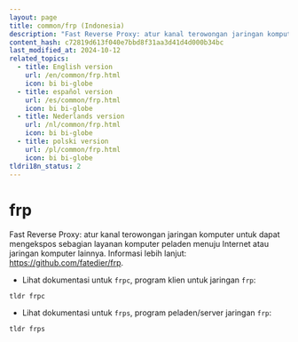 ```yaml
---
layout: page
title: common/frp (Indonesia)
description: "Fast Reverse Proxy: atur kanal terowongan jaringan komputer untuk dapat mengekspos sebagian layanan komputer peladen menuju Internet atau jaringan komputer lainnya."
content_hash: c72819d613f040e7bbd8f31aa3d41d4d000b34bc
last_modified_at: 2024-10-12
related_topics:
  - title: English version
    url: /en/common/frp.html
    icon: bi bi-globe
  - title: español version
    url: /es/common/frp.html
    icon: bi bi-globe
  - title: Nederlands version
    url: /nl/common/frp.html
    icon: bi bi-globe
  - title: polski version
    url: /pl/common/frp.html
    icon: bi bi-globe
tldri18n_status: 2
---
```

# frp

Fast Reverse Proxy: atur kanal terowongan jaringan komputer untuk dapat mengekspos sebagian layanan komputer peladen menuju Internet atau jaringan komputer lainnya.
Informasi lebih lanjut: <https://github.com/fatedier/frp>.

- Lihat dokumentasi untuk `frpc`, program klien untuk jaringan `frp`:

`tldr frpc`

- Lihat dokumentasi untuk `frps`, program peladen/server jaringan `frp`:

`tldr frps`

